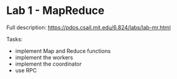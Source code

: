 # Lab 1 - MapReduce

Full description: https://pdos.csail.mit.edu/6.824/labs/lab-mr.html


Tasks:
- implement Map and Reduce functions
- implement the workers
- implement the coordinator
- use RPC

